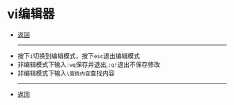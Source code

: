 # vi编辑器

- [返回](./)
  ***
- 按下`i`切换到编辑模式，按下`esc`退出编辑模式
- 非编辑模式下输入`:wq`保存并退出,`:q!`退出不保存修改
- 非编辑模式下输入`\查找内容`查找内容
  ***
- [返回](./)